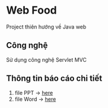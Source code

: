 # Web Food
Project thiên hướng về Java web
## Công nghệ
Sử dụng công nghệ Servlet MVC 

## Thông tin báo cáo chi tiết
1. file PPT -> [here](./Nhom20_BanDoAn.ppt)
2. file Word -> [here](./Nhom20_BanDoAn.docx)



